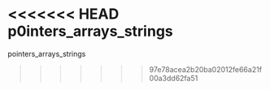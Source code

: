 <<<<<<< HEAD
p0inters_arrays_strings
=======
pointers_arrays_strings
>>>>>>> 97e78acea2b20ba02012fe66a21f00a3dd62fa51
